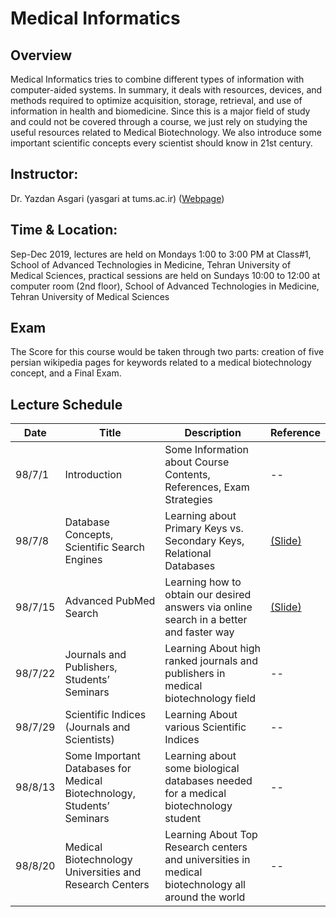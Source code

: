 # Medical Informatics
## Overview
Medical Informatics tries to combine different types of information with computer-aided systems. In summary, it deals with resources, devices, and methods required to optimize acquisition, storage, retrieval, and use of information in health and biomedicine. Since this is a major field of study and could not be covered through a course, we just rely on studying the useful resources related to Medical Biotechnology. We also introduce some important scientific concepts every scientist should know in 21st century. 
## Instructor: 
Dr. Yazdan Asgari (yasgari at tums.ac.ir) ([Webpage](https://www.tums.ac.ir/faculties/yasgari))
## Time & Location: 
Sep-Dec 2019, lectures are held on Mondays 1:00 to 3:00 PM at Class#1, School of Advanced Technologies in Medicine, Tehran University of Medical Sciences, practical sessions are held on Sundays 10:00 to 12:00 at computer room (2nd floor), School of Advanced Technologies in Medicine, Tehran University of Medical Sciences
## Exam
The Score for this course would be taken through two parts: creation of five persian wikipedia pages for keywords related to a medical biotechnology concept, and a Final Exam.
## Lecture Schedule
| Date | Title | Description | Reference |
| --- | --- | --- | --- |
| 98/7/1 | Introduction | Some Information about Course Contents, References, Exam Strategies | -- |
| 98/7/8 | Database Concepts, Scientific Search Engines | Learning about Primary Keys vs. Secondary Keys, Relational Databases | [(Slide)](/slides/01-02-Intro.pdf) |
| 98/7/15 | Advanced PubMed Search | Learning how to obtain our desired answers via online search in a better and faster way | [(Slide)](/slides/03-Search-Pubmed.pdf) |
| 98/7/22 | Journals and Publishers, Students’ Seminars | Learning About high ranked journals and publishers in medical biotechnology field | -- |
| 98/7/29 | Scientific Indices (Journals and Scientists) | Learning About various Scientific Indices | -- |
| 98/8/13 | Some Important Databases for Medical Biotechnology, Students’ Seminars | Learning about some biological databases needed for a medical biotechnology student | -- |
| 98/8/20 | Medical Biotechnology Universities and Research Centers | Learning About Top Research centers and universities in medical biotechnology all around the world | -- |

